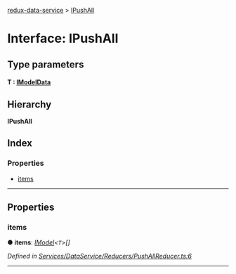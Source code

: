 [redux-data-service](../README.md) > [IPushAll](../interfaces/ipushall.md)

# Interface: IPushAll

## Type parameters
#### T :  [IModelData](imodeldata.md)
## Hierarchy

**IPushAll**

## Index

### Properties

* [items](ipushall.md#items)

---

## Properties

<a id="items"></a>

###  items

**● items**: *[IModel](imodel.md)<`T`>[]*

*Defined in [Services/DataService/Reducers/PushAllReducer.ts:6](https://github.com/Rediker-Software/redux-data-service/blob/5fcb9dc/src/Services/DataService/Reducers/PushAllReducer.ts#L6)*

___

